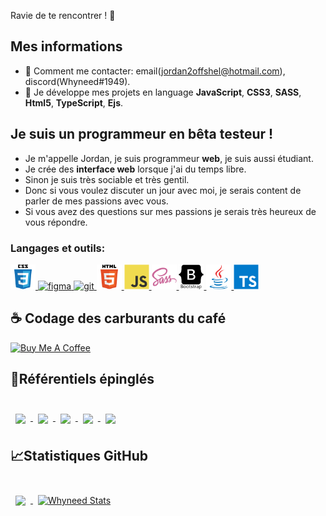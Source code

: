 Ravie de te rencontrer ! :wave:

## Mes informations

- 🔭 Comment me contacter: email(jordan2offshel@hotmail.com), discord(Whyneed#1949).
- 🌱 Je développe mes projets en language **JavaScript**, **CSS3**, **SASS**, **Html5**, **TypeScript**, **Ejs**.

## Je suis un programmeur en bêta testeur !

- Je m'appelle Jordan, je suis programmeur **web**, je suis aussi étudiant.
- Je crée des **interface web** lorsque j'ai du temps libre.
- Sinon je suis très sociable et très gentil.
- Donc si vous voulez discuter un jour avec moi, je serais content de parler de mes passions avec vous.
- Si vous avez des questions sur mes passions je serais très heureux de vous répondre.
  <br>

<h3 align="left">Langages et outils: </h3>
<p align="left"> <a href="https://www.w3schools.com/css/" target="_blank" rel="noreferrer"> <img src="https://raw.githubusercontent.com/devicons/devicon/master/icons/css3/css3-original-wordmark.svg" alt="css3" width="40" height="40"/> </a> <a href="https://www.figma.com/" target="_blank" rel="noreferrer"> <img src="https://www.vectorlogo.zone/logos/figma/figma-icon.svg" alt="figma" width="40" height="40"/> </a> <a href="https://git-scm.com/" target="_blank" rel="noreferrer"> <img src="https://www.vectorlogo.zone/logos/git-scm/git-scm-icon.svg" alt="git" width="40" height="40"/> </a> <a href="https://www.w3.org/html/" target="_blank" rel="noreferrer"> <img src="https://raw.githubusercontent.com/devicons/devicon/master/icons/html5/html5-original-wordmark.svg" alt="html5" width="40" height="40"/> </a> <a href="https://developer.mozilla.org/en-US/docs/Web/JavaScript" target="_blank" rel="noreferrer"> <img src="https://raw.githubusercontent.com/devicons/devicon/master/icons/javascript/javascript-original.svg" alt="javascript" width="40" height="40"/> </a> <a href="https://sass-lang.com" target="_blank" rel="noreferrer"> <img src="https://raw.githubusercontent.com/devicons/devicon/master/icons/sass/sass-original.svg" alt="sass" width="40" height="40"/> </a> <a href="https://getbootstrap.com" target="_blank" rel="noreferrer"> <img src="https://raw.githubusercontent.com/devicons/devicon/master/icons/bootstrap/bootstrap-plain-wordmark.svg" alt="bootstrap" width="40" height="40"/> </a> <a href="https://www.java.com" target="_blank" rel="noreferrer"> <img src="https://raw.githubusercontent.com/devicons/devicon/master/icons/java/java-original.svg" alt="java" width="40" height="40"/> </a> <a href="https://www.typescriptlang.org/" target="_blank" rel="noreferrer"> <img src="https://raw.githubusercontent.com/devicons/devicon/master/icons/typescript/typescript-original.svg" alt="typescript" width="40" height="40"/> </a> </p>

## ☕️ Codage des carburants du café

<a href="https://www.buymeacoffee.com/Wahyne" target="_blank"><img src="https://cdn.buymeacoffee.com/buttons/v2/default-yellow.png" alt="Buy Me A Coffee" style="height: 60px !important;width: 217px !important;" ></a>
## 📌Référentiels épinglés

<br>

<a href="https://github.com/Whyneed/html-css-dark-mode-template/">
  <img align="center" style="margin:0.5rem" src="https://github-readme-stats.vercel.app/api/pin/?username=Wahyne&repo=html-css-dark-mode-template&title_color=ffffff&text_color=c9cacc&icon_color=4AB197&bg_color=1A2B34" />
</a>

<a href="https://github.com/Whyneed/Mini-button-with-bulle-notif">
  <img align="center" style="margin:0.5rem" src="https://github-readme-stats.vercel.app/api/pin/?username=Wahyne&repo=Mini-button-with-bulle-notif&title_color=ffffff&text_color=c9cacc&icon_color=4AB197&bg_color=1A2B34" />
</a>

<a href="https://github.com/Whyneed/Mini-portfolio-for-dev-app">
  <img align="center" style="margin:0.5rem" src="https://github-readme-stats.vercel.app/api/pin/?username=Wahyne&repo=Mini-portfolio-for-dev-app&title_color=ffffff&text_color=c9cacc&icon_color=4AB197&bg_color=1A2B34" />
</a>

<a href="https://github.com/Whyneed/NuklariaDiscordBot">
  <img align="center" style="margin:0.5rem" src="https://github-readme-stats.vercel.app/api/pin/?username=Whyneed&repo=NuklariaDiscordBot&title_color=ffffff&text_color=c9cacc&icon_color=4AB197&bg_color=1A2B34" />
</a>

<a href="https://github.com/Whyneed/Portfolio-Responsive-Amelia">
  <img align="center" style="margin:0.5rem" src="https://github-readme-stats.vercel.app/api/pin/?username=Whyneed&repo=Portfolio-Responsive-Amelia&title_color=ffffff&text_color=c9cacc&icon_color=4AB197&bg_color=1A2B34" />
</a>

<br>

## 📈Statistiques GitHub

<br>

<a href="https://github.com/Whyneed">
  <img align="center" style="margin:0.5rem" src="https://github-readme-stats.vercel.app/api/top-langs/?username=Whyneed&hide=html,css&title_color=ffffff&text_color=c9cacc&icon_color=4AB197&bg_color=1A2B34" />
</a>

<a href="https://github.com/Whyneed">
  <img align="center" style="margin:0.5rem" alt="Whyneed Stats" src="https://github-readme-stats.vercel.app/api?username=Whyneed&show_icons=true&count_private=true&theme=react&hide_border=true&bg_color=1A2B34"/></a>
</a>

<br>
